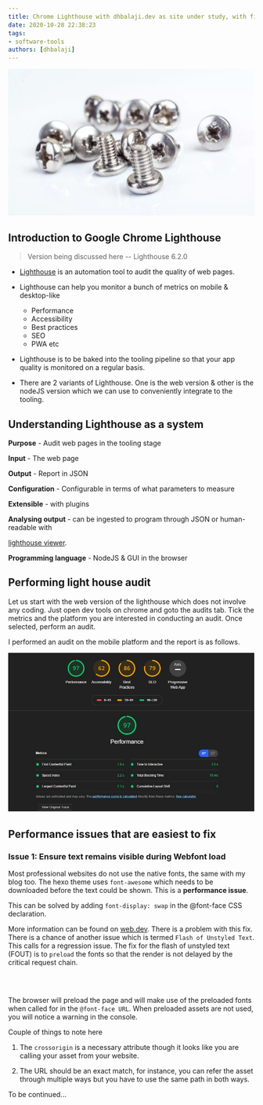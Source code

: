 ```yaml
---
title: Chrome Lighthouse with dhbalaji.dev as site under study, with fixes
date: 2020-10-28 22:38:23
tags:
- software-tools
authors: [dhbalaji]
---
```


![Chrome Lighthouse](./assets/ChromeLighthouse.webp)

## Introduction to Google Chrome Lighthouse

> Version being discussed here -- Lighthouse 6.2.0

* [Lighthouse](https://developers.google.com/web/tools/lighthouse) is an automation tool to audit the quality of web pages.

* Lighthouse can help you monitor a bunch of metrics on mobile & desktop-like
    * Performance
    * Accessibility
    * Best practices
    * SEO
    * PWA etc
    
* Lighthouse is to be baked into the tooling pipeline so that your app quality is monitored on a regular basis.

* There are 2 variants of Lighthouse. One is the web version & other is the nodeJS version which we can use to conveniently integrate to the tooling.

## Understanding Lighthouse as a system

**Purpose** - Audit web pages in the tooling stage

**Input** - The web page

**Output** - Report in JSON

**Configuration** - Configurable in terms of what parameters to measure

**Extensible** - with plugins

**Analysing output** - can be ingested to program through JSON or human-readable with 

[lighthouse viewer](https://googlechrome.github.io/lighthouse/viewer/).

**Programming language** - NodeJS & GUI in the browser

## Performing light house audit

Let us start with the web version of the lighthouse which does not involve any coding. Just open dev tools on chrome and goto the audits tab. Tick the metrics and the platform you are interested in conducting an audit. Once selected, perform an audit.

I performed an audit on the mobile platform and the report is as follows.

 
 ![Dhbalaji lighthouse report on mobile](./assets/initial_lighthouse_screenshot_dhbalaji.webp)
 
 ## Performance issues that are easiest to fix
 
 ### Issue 1: Ensure text remains visible during Webfont load
 
 Most professional websites do not use the native fonts, the same with my blog too. The hexo theme uses `font-awesome` which needs to be downloaded before the text could be shown. This is a **performance issue**.
 
 This can be solved by adding `font-display: swap` in the @font-face CSS declaration.
 
 More information can be found on [web.dev](https://web.dev/font-display/). There is a problem with this fix. There is a chance of another issue which is termed `Flash of Unstyled Text`. This calls for a regression issue. The fix for the flash of unstyled text (FOUT) is to `preload` the fonts so that the render is not delayed by the critical request chain.
 
 <pre>
    <link rel="preload" href="/css/fonts/fontawesome-webfont.woff" as="font" type="font/woff" crossorigin/>
 </pre>

The browser will preload the page and will make use of the preloaded fonts when called for in the `@font-face URL`. When preloaded assets are not used, you will notice a warning in the console.

Couple of things to note here

1. The `crossorigin` is a necessary attribute though it looks like you are calling your asset from your website.

2. The URL should be an exact match, for instance, you can refer the asset through multiple ways but you have to use the same path in both ways.

To be continued... 
 